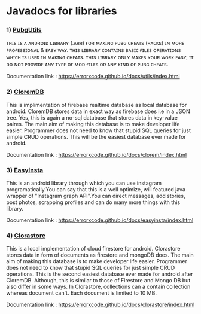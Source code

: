 # Javadocs for libraries

### 1) [PubgUtils](https://github.com/ErrorxCode/PubgUtils)
ᴛʜɪs ɪs ᴀ ᴀɴᴅʀᴏɪᴅ ʟɪʙʀᴀʀʏ (.ᴀʀʀ) ғᴏʀ ᴍᴀᴋɪɴɢ ᴘᴜʙɢ ᴄʜᴇᴀᴛs (ʜᴀᴄᴋs) ɪɴ ᴍᴏʀᴇ ᴘʀᴏғᴇssɪᴏɴᴀʟ & ᴇᴀsʏ ᴡᴀʏ. ᴛʜɪs ʟɪʙʀᴀʀʏ ᴄᴏɴᴛᴀɪɴs ʙᴀsɪᴄ ғɪʟᴇs ᴏᴘᴇʀᴀᴛɪᴏɴs ᴡʜɪᴄʜ ɪs ᴜsᴇᴅ ɪɴ ᴍᴀᴋɪɴɢ ᴄʜᴇᴀᴛs. ᴛʜɪs ʟɪʙʀᴀʀʏ ᴏɴʟʏ ᴍᴀᴋᴇs ʏᴏᴜʀ ᴡᴏʀᴋ ᴇᴀsʏ, ɪᴛ ᴅᴏ ɴᴏᴛ ᴘʀᴏᴠɪᴅᴇ ᴀɴʏ ᴛʏᴘᴇ ᴏғ ᴍᴏᴅ ғɪʟᴇs ᴏʀ ᴀɴʏ ᴋɪɴᴅ ᴏғ ᴘᴜʙɢ ᴄʜᴇᴀᴛs.

Documentation link :  https://errorxcode.github.io/docs/utils/index.html

### 2) [CloremDB](https://github.com/ErrorxCode/CloremDB)
This is implimentation of firebase realtime database as local database for android. CloremDB stores data in exact way as firebase does i.e in a JSON tree. Yes, this is again a no-sql database that stores data in key-value paires. The main aim of making this database is to make developer life easier. Programmer does not need to know that stupid SQL queries for just simple CRUD operations. This will be the easiest database ever made for android.

Documentation link : https://errorxcode.github.io/docs/clorem/index.html


### 3) [EasyInsta](https://github.com/ErrorxCode/EasyInsta)
This is an android library through which you can use instagram programatically.You can say that this is a well optimize, will featured java wrapper of "Instagram graph API".You can direct messages, add stories, post photos, scrapping profiles and can do many more things with this library.

Documentation link : https://errorxcode.github.io/docs/easyinsta/index.html


### 4) [Clorastore](https://github.com/ErrorxCode/ClorastoreDB)
This is a local implementation of cloud firestore for android. Clorastore stores data in form of documents as firestore and mongoDB does. The main aim of making this database is to make developer life easier. Programmer does not need to know that stupid SQL queries for just simple CRUD operations. This is the second easiest database ever made for android after CloremDB. Although, this is similar to those of Firestore and Mongo DB but also differ in some ways. In Clorastore, collections can a contain collection whereas document can't. Each document is limited to 10 MB.

Documentation link : https://errorxcode.github.io/docs/clorastore/index.html

